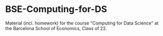 # BSE-Computing-for-DS
Material (incl. homework) for the course "Computing for Data Science" at the Barcelona School of Economics, Class of 22.
